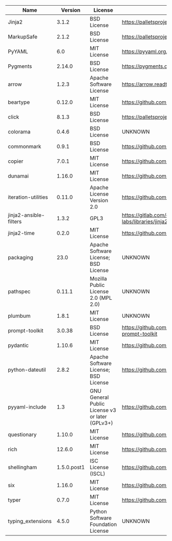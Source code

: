 | Name                   | Version     | License                                         | URL                                                              |
|------------------------|-------------|-------------------------------------------------|------------------------------------------------------------------|
| Jinja2                 | 3.1.2       | BSD License                                     | https://palletsprojects.com/p/jinja/                             |
| MarkupSafe             | 2.1.2       | BSD License                                     | https://palletsprojects.com/p/markupsafe/                        |
| PyYAML                 | 6.0         | MIT License                                     | https://pyyaml.org/                                              |
| Pygments               | 2.14.0      | BSD License                                     | https://pygments.org/                                            |
| arrow                  | 1.2.3       | Apache Software License                         | https://arrow.readthedocs.io                                     |
| beartype               | 0.12.0      | MIT License                                     | https://github.com/beartype/beartype                             |
| click                  | 8.1.3       | BSD License                                     | https://palletsprojects.com/p/click/                             |
| colorama               | 0.4.6       | BSD License                                     | UNKNOWN                                                          |
| commonmark             | 0.9.1       | BSD License                                     | https://github.com/rtfd/commonmark.py                            |
| copier                 | 7.0.1       | MIT License                                     | https://github.com/copier-org/copier                             |
| dunamai                | 1.16.0      | MIT License                                     | https://github.com/mtkennerly/dunamai                            |
| iteration-utilities    | 0.11.0      | Apache License Version 2.0                      | https://github.com/MSeifert04/iteration_utilities                |
| jinja2-ansible-filters | 1.3.2       | GPL3                                            | https://gitlab.com/dreamer-labs/libraries/jinja2-ansible-filters |
| jinja2-time            | 0.2.0       | MIT License                                     | https://github.com/hackebrot/jinja2-time                         |
| packaging              | 23.0        | Apache Software License; BSD License            | UNKNOWN                                                          |
| pathspec               | 0.11.1      | Mozilla Public License 2.0 (MPL 2.0)            | UNKNOWN                                                          |
| plumbum                | 1.8.1       | MIT License                                     | UNKNOWN                                                          |
| prompt-toolkit         | 3.0.38      | BSD License                                     | https://github.com/prompt-toolkit/python-prompt-toolkit          |
| pydantic               | 1.10.6      | MIT License                                     | https://github.com/pydantic/pydantic                             |
| python-dateutil        | 2.8.2       | Apache Software License; BSD License            | https://github.com/dateutil/dateutil                             |
| pyyaml-include         | 1.3         | GNU General Public License v3 or later (GPLv3+) | https://github.com/tanbro/pyyaml-include                         |
| questionary            | 1.10.0      | MIT License                                     | https://github.com/tmbo/questionary                              |
| rich                   | 12.6.0      | MIT License                                     | https://github.com/willmcgugan/rich                              |
| shellingham            | 1.5.0.post1 | ISC License (ISCL)                              | https://github.com/sarugaku/shellingham                          |
| six                    | 1.16.0      | MIT License                                     | https://github.com/benjaminp/six                                 |
| typer                  | 0.7.0       | MIT License                                     | https://github.com/tiangolo/typer                                |
| typing_extensions      | 4.5.0       | Python Software Foundation License              | UNKNOWN                                                          |